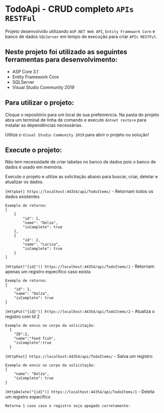 # TodoApi - CRUD completo `APIs RESTFul`

Projeto desenvolvido utilizando `ASP.NET Web API`, `Entity Framework Core` e banco de dados `SQLServer` em tempo de execução para criar `APIs RESTFul`. 

## Neste projeto foi utilizado as seguintes ferramentas para desenvolvimento:

- ASP Core 3.1
- Entity Framework Core
- SQLServer
- Visual Studio Community 2019

## Para utilizar o projeto:

Cloque o repositório para um local de sua prefenrencia. Na pasta do projeto abra um terminal de linha de comando e execute `dotnet restore` para instalar as dependências necessárias. 

Utilize o `Visual Studio Community 2019` para abrir o projeto ou solução!

## Execute o projeto:

Não tem necessidade de criar tabelas no banco de dados pois o banco de dados é usado em memória. 

Execute o projeto e utilize as solicitação abaixo para buscar, criar, deletar e atualizar os dados. 

`[HttpGet] https://localhost:44354/api/TodoItems/` - Retornam todos os dados existentes
```
Exemplo de retorno:
[
    {
        "id": 1,
        "name": "Delza",
        "isComplete": true
    },
    {
        "id": 2,
        "name": "Larisa",
        "isComplete": true
    }
]
```

`[HttpGet("{id}")] https://localhost:44354/api/TodoItems/1` - Retornam apenas um registro específico caso exista
```
Exemplo de retorno:
{
    "id": 1,
    "name": "Delza",
    "isComplete": true
}
```

`[HttpPut("{id}")] https://localhost:44354/api/TodoItems/2` - Atualiza o registro com Id 2
```
Exemplo de envio no corpo da solicitação:
  {
    "ID":2,
    "name":"feed fish",
    "isComplete":true
  }
```
`[HttpPost] https://localhost:44354/api/TodoItems/` - Salva um registro
```
Exemplo de envio no corpo da solicitação:
{
    "name": "Delza",
    "isComplete": true
}
```

`[HttpDelete("{id}")] https://localhost:44354/api/TodoItems/1` - Deleta um registro específico
```
Retorna 1 caso caso o registro seja apagado corretamente:
```
